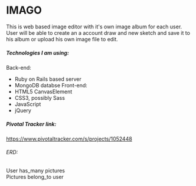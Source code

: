 # IMAGO

This is web based image editor with it's own image album for each user. User will be able to create an a account draw and new sketch and save it to his album or upload his own image file to edit.

##### Technologies I am using:
Back-end:

* Ruby on Rails based server
* MongoDB databse
Front-end:
* HTML5 CanvasElement
* CSS3, possibly Sass
* JavaScript
* jQuery

##### Pivotal Tracker link:
https://www.pivotaltracker.com/s/projects/1052448

###### ERD:
User has_many pictures<br>
Pictures belong_to user